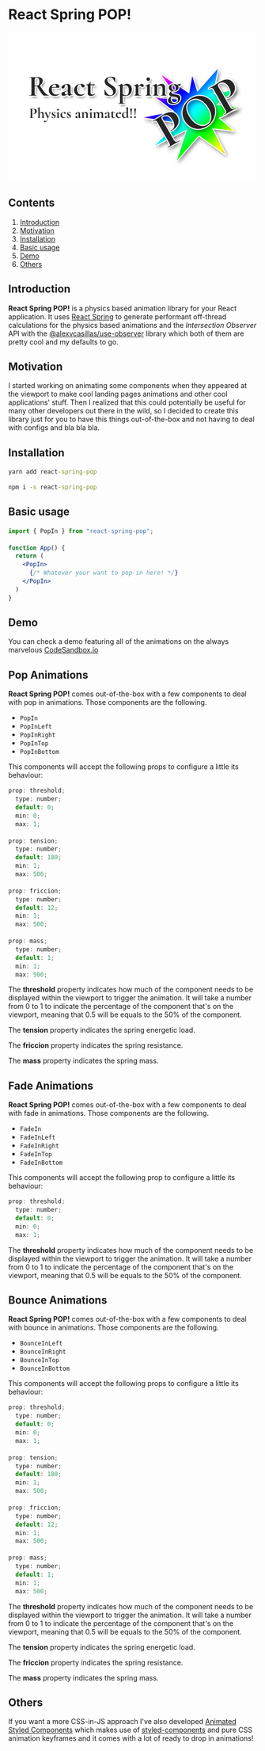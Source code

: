 # React Spring POP!

![React Spring POP! Logo](https://github.com/alexvcasillas/react-spring-pop/blob/master/logo/react-spring-pop-logo.png?raw=true)

## Contents

1. [Introduction](#introduction)
2. [Motivation](#motivation)
3. [Installation](#installation)
4. [Basic usage](#basic-usage)
6. [Demo](#demo)
5. [Others](#others)

## Introduction

**React Spring POP!** is a physics based animation library for your React application. It uses [React Spring](https://www.react-spring.io/) to generate performant off-thread calculations for the physics based animations and the _Intersection Observer_ API with the [@alexvcasillas/use-observer](https://github.com/alexvcasillas/use-observer) library which both of them are pretty cool and my defaults to go.

## Motivation

I started working on animating some components when they appeared at the viewport to make cool landing pages animations and other cool applications' stuff. Then I realized that this could potentially be useful for many other developers out there in the wild, so I decided to create this library just for you to have this things out-of-the-box and not having to deal with configs and bla bla bla.

## Installation

```cmd
yarn add react-spring-pop
```

```cmd
npm i -s react-spring-pop
```

## Basic usage

```jsx
import { PopIn } from "react-spring-pop";

function App() {
  return (
    <PopIn>
      {/* Whatever your want to pop-in here! */}
    </PopIn>
  )
}
```

## Demo

You can check a demo featuring all of the animations on the always marvelous [CodeSandbox.io](https://codesandbox.io/s/react-spring-pop-demo-696b8?fontsize=14)

## Pop Animations

**React Spring POP!** comes out-of-the-box with a few components to deal with pop in animations. Those components are the following.

* `PopIn`
* `PopInLeft`
* `PopInRight`
* `PopInTop`
* `PopInBottom`

This components will accept the following props to configure a little its behaviour:

```js
prop: threshold;
  type: number;
  default: 0;
  min: 0;
  max: 1;

prop: tension;
  type: number;
  default: 180;
  min: 1;
  max: 500;

prop: friccion;
  type: number;
  default: 12;
  min: 1;
  max: 500;

prop: mass;
  type: number;
  default: 1;
  min: 1;
  max: 500;
```

The **threshold** property indicates how much of the component needs to be displayed within the viewport to trigger the animation. It will take a number from 0 to 1 to indicate the percentage of the component that's on the viewport, meaning that 0.5 will be equals to the 50% of the component.

The **tension** property indicates the spring energetic load.

The **friccion** property indicates the spring resistance.

The **mass** property indicates the spring mass.

## Fade Animations

**React Spring POP!** comes out-of-the-box with a few components to deal with fade in animations. Those components are the following.

* `FadeIn`
* `FadeInLeft`
* `FadeInRight`
* `FadeInTop`
* `FadeInBottom`

This components will accept the following prop to configure a little its behaviour:

```js
prop: threshold;
  type: number;
  default: 0;
  min: 0;
  max: 1;
```

The **threshold** property indicates how much of the component needs to be displayed within the viewport to trigger the animation. It will take a number from 0 to 1 to indicate the percentage of the component that's on the viewport, meaning that 0.5 will be equals to the 50% of the component.

## Bounce Animations

**React Spring POP!** comes out-of-the-box with a few components to deal with bounce in animations. Those components are the following.

* `BounceInLeft`
* `BounceInRight`
* `BounceInTop`
* `BounceInBottom`

This components will accept the following props to configure a little its behaviour:

```js
prop: threshold;
  type: number;
  default: 0;
  min: 0;
  max: 1;

prop: tension;
  type: number;
  default: 180;
  min: 1;
  max: 500;

prop: friccion;
  type: number;
  default: 12;
  min: 1;
  max: 500;

prop: mass;
  type: number;
  default: 1;
  min: 1;
  max: 500;
```

The **threshold** property indicates how much of the component needs to be displayed within the viewport to trigger the animation. It will take a number from 0 to 1 to indicate the percentage of the component that's on the viewport, meaning that 0.5 will be equals to the 50% of the component.

The **tension** property indicates the spring energetic load.

The **friccion** property indicates the spring resistance.

The **mass** property indicates the spring mass.

## Others

If you want a more CSS-in-JS approach I've also developed [Animated Styled Components](https://www.npmjs.com/package/animated-styled-components) which makes use of [styled-components](https://www.styled-components.com/) and pure CSS animation keyframes and it comes with a lot of ready to drop in animations!